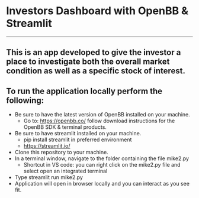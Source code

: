 # Investors Dashboard with OpenBB & Streamlit
***
## This is an app developed to give the investor a place to investigate both the overall market condition as well as a specific stock of interest.
## To run the application locally perform the following:
* Be sure to have the latest version of OpenBB installed on your machine.  
    * Go to: https://openbb.co/ follow download instructions for the OpenBB SDK & terminal products.
* Be sure to have streamlit installed on your machine.
    * pip install streamlit in preferred environment
    * https://streamlit.io/
* Clone this repository to your machine.
* In a terminal window, navigate to the folder containing the file mike2.py
    * Shortcut in VS code:  you can right click on the mike2.py file and select open an integrated terminal
* Type streamlit run mike2.py
* Application will open in browser locally and you can interact as you see fit.